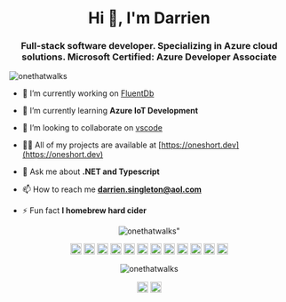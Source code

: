 <h1 align="center">Hi 👋, I'm Darrien</h1>
<h3 align="center">Full-stack software developer. Specializing in Azure cloud solutions. Microsoft Certified: Azure Developer Associate</h3>

<p align="left"> <img src="https://komarev.com/ghpvc/?username=onethatwalks" alt="onethatwalks" /> </p>

- 🔭 I’m currently working on [FluentDb](https://github.com/OneThatWalks/FluentDb)

- 🌱 I’m currently learning **Azure IoT Development**

- 👯 I’m looking to collaborate on [vscode](https://github.com/microsoft/vscode)

- 👨‍💻 All of my projects are available at [https://oneshort.dev](https://oneshort.dev)

- 💬 Ask me about **.NET and Typescript**

- 📫 How to reach me **darrien.singleton@aol.com**

- ⚡ Fun fact **I homebrew hard cider**

<p align="center"><img src="https://github-readme-stats.vercel.app/api/top-langs/?username=onethatwalks&layout=compact" alt=onethatwalks" /></p>

<p align="center"><img src="https://devicons.github.io/devicon/devicon.git/icons/bootstrap/bootstrap-plain.svg" alt="bootstrap" width="20" height="20"/> <img src="https://devicons.github.io/devicon/devicon.git/icons/css3/css3-original-wordmark.svg" alt="css3" width="20" height="20"/> <img src="https://devicons.github.io/devicon/devicon.git/icons/csharp/csharp-original.svg" alt="csharp" width="20" height="20"/> <img src="https://devicons.github.io/devicon/devicon.git/icons/docker/docker-original-wordmark.svg" alt="docker" width="20" height="20"/> <img src="https://devicons.github.io/devicon/devicon.git/icons/dot-net/dot-net-original-wordmark.svg" alt="dotnet" width="20" height="20"/> <img src="https://devicons.github.io/devicon/devicon.git/icons/html5/html5-original-wordmark.svg" alt="html5" width="20" height="20"/> <img src="https://devicons.github.io/devicon/devicon.git/icons/javascript/javascript-original.svg" alt="javascript" width="20" height="20"/> <img src="https://devicons.github.io/devicon/devicon.git/icons/typescript/typescript-original.svg" alt="typescript" width="20" height="20"/> <img src="https://devicons.github.io/devicon/devicon.git/icons/redis/redis-original-wordmark.svg" alt="redis" width="20" height="20"/> <img src="https://devicons.github.io/devicon/devicon.git/icons/sass/sass-original.svg" alt="sass" width="20" height="20"/> <img src="https://devicons.github.io/devicon/devicon.git/icons/nodejs/nodejs-original-wordmark.svg" alt="nodejs" width="20" height="20"/> <img src="https://devicons.github.io/devicon/devicon.git/icons/webpack/webpack-original.svg" alt="webpack" width="20" height="20"/></p><p align="center"> <img src="https://github-readme-stats.vercel.app/api?username=onethatwalks&show_icons=true" alt="onethatwalks" /> </p>

<p align="center">
<a href="https://dev.to/onethatwalks" target="blank"><img align="center" src="https://cdn.jsdelivr.net/npm/simple-icons@3.0.1/icons/dev-dot-to.svg" alt="onethatwalks" height="20" width="20" /></a>
<a href="https://linkedin.com/in/dosingleton" target="blank"><img align="center" src="https://cdn.jsdelivr.net/npm/simple-icons@3.0.1/icons/linkedin.svg" alt="dosingleton" height="20" width="20" /></a>
</p>

